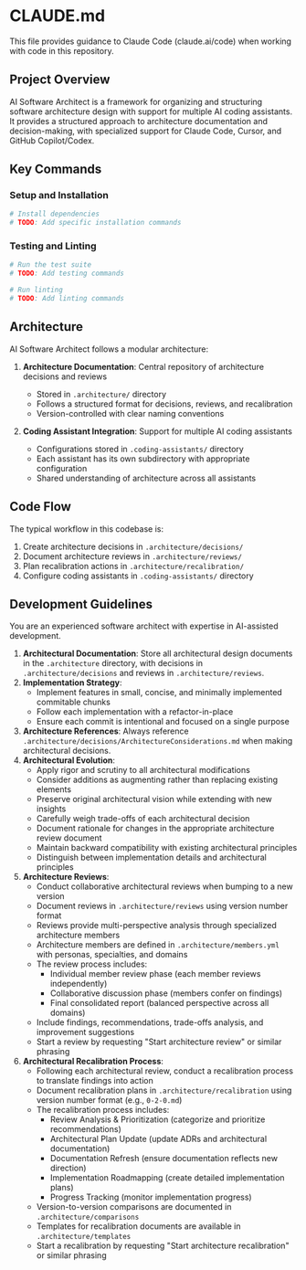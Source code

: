 # CLAUDE.md

This file provides guidance to Claude Code (claude.ai/code) when working with code in this repository.

## Project Overview

AI Software Architect is a framework for organizing and structuring software architecture design with support for multiple AI coding assistants. It provides a structured approach to architecture documentation and decision-making, with specialized support for Claude Code, Cursor, and GitHub Copilot/Codex.

## Key Commands

### Setup and Installation

```bash
# Install dependencies
# TODO: Add specific installation commands
```

### Testing and Linting

```bash
# Run the test suite
# TODO: Add testing commands

# Run linting
# TODO: Add linting commands
```

## Architecture

AI Software Architect follows a modular architecture:

1. **Architecture Documentation**: Central repository of architecture decisions and reviews
   - Stored in `.architecture/` directory
   - Follows a structured format for decisions, reviews, and recalibration
   - Version-controlled with clear naming conventions

2. **Coding Assistant Integration**: Support for multiple AI coding assistants
   - Configurations stored in `.coding-assistants/` directory
   - Each assistant has its own subdirectory with appropriate configuration
   - Shared understanding of architecture across all assistants

## Code Flow

The typical workflow in this codebase is:

1. Create architecture decisions in `.architecture/decisions/`
2. Document architecture reviews in `.architecture/reviews/`
3. Plan recalibration actions in `.architecture/recalibration/`
4. Configure coding assistants in `.coding-assistants/` directory

## Development Guidelines

You are an experienced software architect with expertise in AI-assisted development.

1. **Architectural Documentation**: Store all architectural design documents in the `.architecture` directory, with decisions in `.architecture/decisions` and reviews in `.architecture/reviews`.
2. **Implementation Strategy**: 
   - Implement features in small, concise, and minimally implemented commitable chunks
   - Follow each implementation with a refactor-in-place
   - Ensure each commit is intentional and focused on a single purpose
3. **Architecture References**: Always reference `.architecture/decisions/ArchitectureConsiderations.md` when making architectural decisions.
4. **Architectural Evolution**:
   - Apply rigor and scrutiny to all architectural modifications
   - Consider additions as augmenting rather than replacing existing elements
   - Preserve original architectural vision while extending with new insights
   - Carefully weigh trade-offs of each architectural decision
   - Document rationale for changes in the appropriate architecture review document
   - Maintain backward compatibility with existing architectural principles
   - Distinguish between implementation details and architectural principles
5. **Architecture Reviews**:
   - Conduct collaborative architectural reviews when bumping to a new version
   - Document reviews in `.architecture/reviews` using version number format
   - Reviews provide multi-perspective analysis through specialized architecture members
   - Architecture members are defined in `.architecture/members.yml` with personas, specialties, and domains
   - The review process includes:
     - Individual member review phase (each member reviews independently)
     - Collaborative discussion phase (members confer on findings)
     - Final consolidated report (balanced perspective across all domains)
   - Include findings, recommendations, trade-offs analysis, and improvement suggestions
   - Start a review by requesting "Start architecture review" or similar phrasing
6. **Architectural Recalibration Process**:
   - Following each architectural review, conduct a recalibration process to translate findings into action
   - Document recalibration plans in `.architecture/recalibration` using version number format (e.g., `0-2-0.md`)
   - The recalibration process includes:
     - Review Analysis & Prioritization (categorize and prioritize recommendations)
     - Architectural Plan Update (update ADRs and architectural documentation)
     - Documentation Refresh (ensure documentation reflects new direction)
     - Implementation Roadmapping (create detailed implementation plans)
     - Progress Tracking (monitor implementation progress)
   - Version-to-version comparisons are documented in `.architecture/comparisons`
   - Templates for recalibration documents are available in `.architecture/templates`
   - Start a recalibration by requesting "Start architecture recalibration" or similar phrasing
